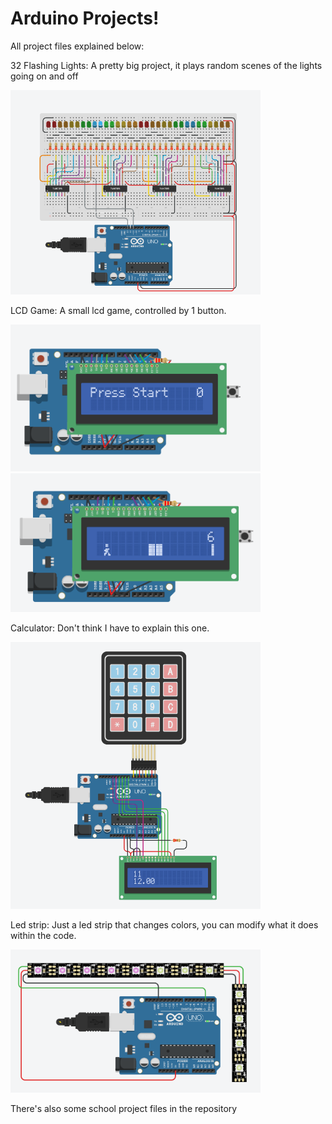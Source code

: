 # Arduino Projects!

All project files explained below:


32 Flashing Lights:
A pretty big project, it plays random scenes of the lights going on and off

<img src="https://github.com/JaydenKlomp/ArduinoProjects/blob/main/32FlashingLightsProject/32FlashingLights.png" width="400">


LCD Game:
A small lcd game, controlled by 1 button.

<img src="https://github.com/JaydenKlomp/ArduinoProjects/blob/main/LCDGame/LCDGame1.png" width="400">
<img src="https://github.com/JaydenKlomp/ArduinoProjects/blob/main/LCDGame/LCDGame2.png" width="400">


Calculator:
Don't think I have to explain this one.

<img src="https://github.com/JaydenKlomp/ArduinoProjects/blob/main/Calculator/Screenshot%202024-02-29%20113434.png" width="400">


Led strip:
Just a led strip that changes colors, you can modify what it does within the code.

<img src="https://github.com/JaydenKlomp/ArduinoProjects/blob/main/LedStrip/Screenshot%202024-02-29%20114057.png" width="400">


There's also some school project files in the repository
